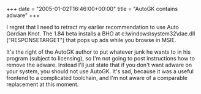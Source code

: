 +++
date = "2005-01-02T16:46:00+00:00"
title = "AutoGK contains adware"
+++



I regret that I need to retract my earlier recommendation to use Auto Gordian
Knot. The 1.84 beta installs a BHO at c:\windows\system32\dae.dll
("RESPONSETARGET") that pops up ads while you browse in MSIE.

It's the right of the AutoGK author to put whatever junk he wants to in his
program (subject to licensing), so I'm not going to post instructions how to
remove the adware. Instead I'll just state that if you don't want adware on
your system, you should not use AutoGK. It's sad, because it was a useful
frontend to a complicated toolchain, and I'm not aware of a comparable
replacement at this moment.

